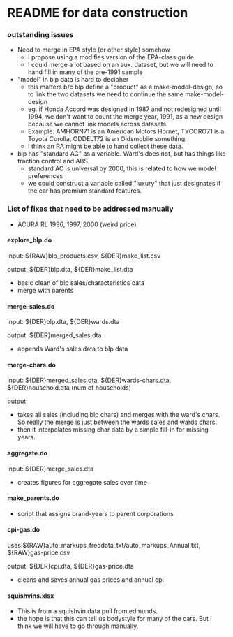 # README for data construction

### outstanding issues
* Need to merge in EPA style (or other style) somehow
  * I propose using a modifies version of the EPA-class guide.
  * I could merge a lot based on an aux. dataset, but we will need to hand fill in many of the pre-1991 sample
* "model" in blp data is hard to decipher
  * this matters b/c blp define a "product" as a make-model-design, so to link the two datasets we need to continue the same make-model-design
  * eg. if Honda Accord was designed in 1987 and not redesigned until 1994, we don't want to count the merge year, 1991, as a new design because we cannot link models across datasets.
  * Example: AMHORN71 is an American Motors Hornet, TYCORO71 is a Toyota Corolla, ODDELT72 is an Oldsmobile something.
  * I think an RA might be able to hand collect these data.
* blp has "standard AC" as a variable. Ward's does not, but has things like traction control and ABS.
  * standard AC is universal by 2000, this is related to how we model preferences
  * we could construct a variable called "luxury" that just designates if the car has premium standard features.


### List of fixes that need to be addressed manually
* ACURA RL 1996, 1997, 2000 (weird price)


#### explore_blp.do
input: ${RAW}blp_products.csv, ${DER}make_list.csv

output: ${DER}blp.dta, ${DER}make_list.dta

- basic clean of blp sales/characteristics data
- merge with parents



#### merge-sales.do
input: ${DER}blp.dta, ${DER}wards.dta

output: ${DER}merged_sales.dta

- appends Ward's sales data to blp data



#### merge-chars.do
input: ${DER}merged_sales.dta, ${DER}wards-chars.dta, ${DER}household.dta (num of households)

output:

- takes all sales (including blp chars) and merges with the ward's chars. So really the merge is just between the wards sales and wards chars.
- then it interpolates missing char data by a simple fill-in for missing years.


#### aggregate.do
input: ${DER}merge_sales.dta

- creates figures for aggregate sales over time



#### make_parents.do
- script that assigns brand-years to parent corporations

#### cpi-gas.do
uses:${RAW}auto_markups_freddata_txt/auto_markups_Annual.txt, ${RAW}gas-price.csv

output: ${DER}cpi.dta, ${DER}gas-price.dta

- cleans and saves annual gas prices and annual cpi


#### squishvins.xlsx
- This is from a squishvin data pull from edmunds. 
- the hope is that this can tell us bodystyle for many of the cars. But I think we will have to go through manually. 
